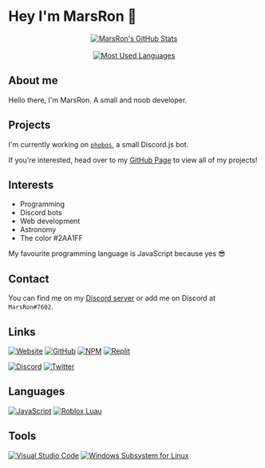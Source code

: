 # Hey I'm MarsRon 👋

<p align="center">
	<a href="https://github.com/MarsRon?tab=repositories">
		<img alt="MarsRon's GitHub Stats" src="https://github-readme-stats.vercel.app/api?username=MarsRon&show_icons=true&theme=algolia" />
	</a>
	<br /><br />
	<a href="https://github.com/MarsRon?tab=repositories">
		<img alt="Most Used Languages" src="https://github-readme-stats.vercel.app/api/top-langs/?username=MarsRon&theme=algolia&layout=compact" />
	</a>
</p>

## About me

Hello there, I'm MarsRon. A small and noob developer.

## Projects

I'm currently working on [`phobos`](https://marsron.github.io/phobos/), a small Discord.js bot.

If you're interested, head over to my [GitHub Page](https://marsron.github.io) to view all of my projects!

## Interests

 - Programming
 - Discord bots
 - Web development
 - Astronomy
 - The color #2AA1FF

My favourite programming language is JavaScript because yes 😎

## Contact
You can find me on my [Discord server](https://discord.gg/TSqw3jx) or add me on Discord at `MarsRon#7602`.

## Links
[![Website](https://img.shields.io/badge/website-%232356ff.svg?style=for-the-badge)](https://marsron.github.io)
[![GitHub](https://img.shields.io/badge/github-%23181711.svg?&logo=github&style=for-the-badge&logoColor=white)](https://github.com/MarsRon)
[![NPM](https://img.shields.io/badge/npm-%23CB3837.svg?&logo=npm&style=for-the-badge)](https://www.npmjs.com/~marsron)
[![Replit](https://img.shields.io/badge/replit-%23667881.svg?&logo=repl.it&style=for-the-badge&logoColor=white)](https://replit.com/@MarsRon)

[![Discord](https://img.shields.io/badge/discord-%237289DA.svg?&logo=discord&style=for-the-badge&logoColor=white)](https://discord.gg/TSqw3jx)
[![Twitter](https://img.shields.io/badge/twitter-%231DA1F2.svg?&logo=twitter&style=for-the-badge&logoColor=white)](https://twitter.com/MarsRon)

## Languages
[![JavaScript](https://img.shields.io/badge/javascript-%23FDDF1D.svg?&logo=javascript&style=for-the-badge&logoColor=white)](https://developer.mozilla.org/en/JavaScript)
[![Roblox Luau](https://img.shields.io/badge/roblox%20luau-%2300A2FF.svg?&style=for-the-badge)](https://roblox.github.io/luau/)

## Tools
[![Visual Studio Code](https://img.shields.io/badge/vscode-%23007ACC.svg?&logo=visual%20studio%20code&style=for-the-badge&logoColor=white)](https://code.visualstudio.com)
[![Windows Subsystem for Linux](https://img.shields.io/badge/wsl-%23E95420.svg?&logo=ubuntu&style=for-the-badge&logoColor=white)](https://ubuntu.com/wsl)
